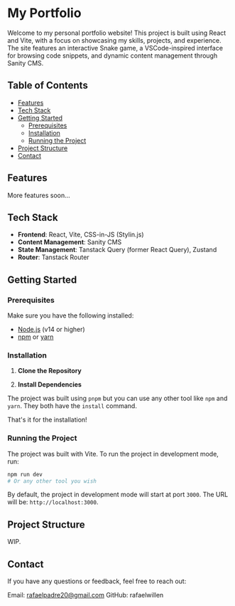 # My Portfolio

Welcome to my personal portfolio website! This project is built using React and Vite, with a focus on showcasing my skills, projects, and experience. The site features an interactive Snake game, a VSCode-inspired interface for browsing code snippets, and dynamic content management through Sanity CMS.

## Table of Contents

- [Features](#features)
- [Tech Stack](#tech-stack)
- [Getting Started](#getting-started)
  - [Prerequisites](#prerequisites)
  - [Installation](#installation)
  - [Running the Project](#running-the-project)
- [Project Structure](#project-structure)
- [Contact](#contact)

## Features

More features soon...

<!-- - **Interactive Home Page**: Includes a Snake game that loads on desktop devices. -->
<!-- - **VSCode-Like Interface**: Browse through my "About Me", "Projects", and "Code Snippets" with a familiar VSCode-inspired UI. -->
<!-- - **Dynamic Content Management**: All content is managed via Sanity CMS, allowing real-time updates. -->
<!-- - **Multilingual Support**: Switch between English and Portuguese seamlessly. -->
<!-- - **Responsive Design**: Optimized for various devices and screen sizes. -->
<!-- - **SEO Optimized**: Dynamic meta tags and social sharing capabilities. -->

## Tech Stack

- **Frontend**: React, Vite, CSS-in-JS (Stylin.js)
- **Content Management**: Sanity CMS
- **State Management**: Tanstack Query (former React Query), Zustand
- **Router**: Tanstack Router
<!-- - **Animations**: Framer Motion -->
<!-- - **Forms & Validation**: React Hook Form, Zod -->
<!-- - **CI/CD**: GitHub Actions (or your preferred CI/CD tool) -->
<!-- - **Deployment**: Vercel/Netlify -->

## Getting Started

### Prerequisites

Make sure you have the following installed:

- [Node.js](https://nodejs.org/) (v14 or higher)
- [npm](https://www.npmjs.com/) or [yarn](https://yarnpkg.com/)

### Installation

1. **Clone the Repository**

2. **Install Dependencies**

The project was built using `pnpm` but you can use any other tool like `npm` and `yarn`. They both have the `install` command.

That's it for the installation!

### Running the Project

The project was built with Vite. To run the project in development mode, run:

```bash
npm run dev
# Or any other tool you wish
```

By default, the project in development mode will start at port `3000`. The URL will be: `http://localhost:3000`.

## Project Structure

WIP.

## Contact

If you have any questions or feedback, feel free to reach out:

Email: rafaelpadre20@gmail.com
GitHub: rafaelwillen